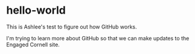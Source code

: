 # hello-world
This is Ashlee's test to figure out how GitHub works.

I'm trying to learn more about GitHub so that we can make updates to the Engaged Cornell site.
